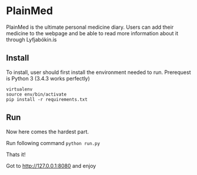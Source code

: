 # PlainMed
PlainMed is the ultimate personal medicine diary. 
Users can add their medicine to the webpage and be able to 
read more information about it through Lyfjabókin.is

## Install
To install, user should first install the environment needed to run.
Prerequest is Python 3 (3.4.3 works perfectly)

```
virtualenv
source env/bin/activate
pip install -r requirements.txt
```

## Run
Now here comes the hardest part.

Run following command
``python run.py``

Thats it!


Got to http://127.0.0.1:8080 and enjoy
